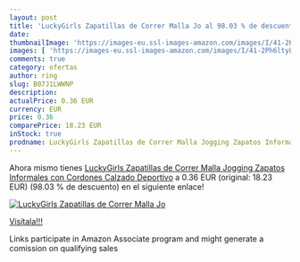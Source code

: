 ```yaml
---
layout: post
title: 'LuckyGirls Zapatillas de Correr Malla Jo al 98.03 % de descuento'
date: 
thumbnailImage: 'https://images-eu.ssl-images-amazon.com/images/I/41-2Ph6ltyL._SL200_.jpg'
images: [ 'https://images-eu.ssl-images-amazon.com/images/I/41-2Ph6ltyL._SL200_.jpg' ]
comments: true
category: ofertas
author: ring
slug: B07J1LWWNP
description:
actualPrice: 0.36 EUR
currency: EUR
price: 0.36
comparePrice: 18.23 EUR
inStock: true
prodname: LuckyGirls Zapatillas de Correr Malla Jogging Zapatos Informales con Cordones Calzado Deportivo
---
```


Ahora mismo tienes [LuckyGirls Zapatillas de Correr Malla Jogging Zapatos Informales con Cordones Calzado Deportivo](https://www.amazon.es/dp/B07J1LWWNP/?tag=tolees-21) a 0.36 EUR (original: 18.23 EUR) (98.03 %  de descuento) en el siguiente enlace!

[![LuckyGirls Zapatillas de Correr Malla Jo](https://images-eu.ssl-images-amazon.com/images/I/41-2Ph6ltyL._SL200_.jpg)](https://www.amazon.es/dp/B07J1LWWNP/?tag=tolees-21)

[Visítala!!!](https://www.amazon.es/dp/B07J1LWWNP/?tag=tolees-21)

Links participate in Amazon Associate program and might generate a comission on qualifying sales
